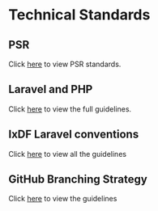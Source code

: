 # Technical Standards

## PSR

Click [here](psr/README.md) to view PSR standards.

## Laravel and PHP

Click [here](https://spatie.be/guidelines/laravel-php) to view the full guidelines.

## IxDF Laravel conventions

Click [here](https://handbook.interaction-design.org/library/backend/conventions--laravel.html) to view all the guidelines

## GitHub Branching Strategy

Click [here](BRANCHING-STRATEGY.MD) to view the guidelines
